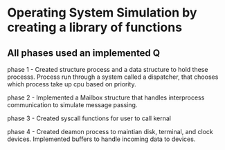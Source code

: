 # Operating System Simulation by creating a library of functions
## All phases used an implemented Q

phase 1 - Created structure process and a data structure to hold these processs. Process run through a system called a dispatcher, that chooses which process
take up cpu based on priority.

phase 2 - Implemented a Mailbox structure that handles interprocess communication to simulate message passing.

phase 3 - Created syscall functions for user to call kernal

phase 4 - Created deamon process to maintian disk, terminal, and clock devices. Implemented buffers to handle incoming data to devices.
 
